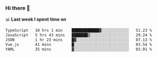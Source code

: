 ### Hi there 👋

<!--
**DBvc/DBvc** is a ✨ _special_ ✨ repository because its `README.md` (this file) appears on your GitHub profile.

Here are some ideas to get you started:

- 🔭 I’m currently working on ...
- 🌱 I’m currently learning ...
- 👯 I’m looking to collaborate on ...
- 🤔 I’m looking for help with ...
- 💬 Ask me about ...
- 📫 How to reach me: ...
- 😄 Pronouns: ...
- ⚡ Fun fact: ...
-->

📊 **Last week I spent time on**
<!--START_SECTION:waka-->

```txt
TypeScript   10 hrs 1 min    ████████████▓░░░░░░░░░░░░   51.23 %
JavaScript   5 hrs 43 mins   ███████▒░░░░░░░░░░░░░░░░░   29.24 %
JSON         1 hr 23 mins    █▓░░░░░░░░░░░░░░░░░░░░░░░   07.13 %
Vue.js       41 mins         █░░░░░░░░░░░░░░░░░░░░░░░░   03.54 %
YAML         35 mins         ▓░░░░░░░░░░░░░░░░░░░░░░░░   03.01 %
```

<!--END_SECTION:waka-->
